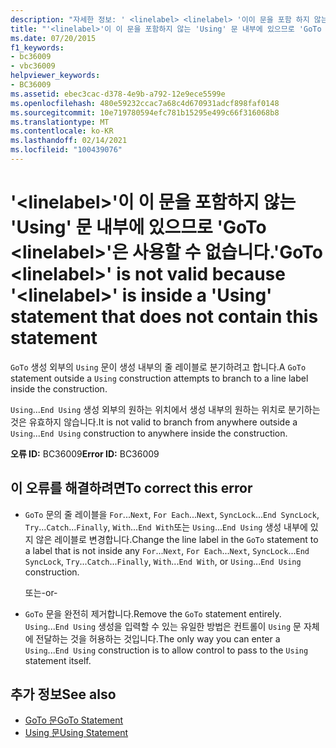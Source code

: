 ```yaml
---
description: "자세한 정보: ' <linelabel> <linelabel> '이이 문을 포함 하지 않는 ' Using ' 문 내부에 있으므로 ' GoTo '는 사용할 수 없습니다."
title: "'<linelabel>'이 이 문을 포함하지 않는 'Using' 문 내부에 있으므로 'GoTo <linelabel>'은 사용할 수 없습니다."
ms.date: 07/20/2015
f1_keywords:
- bc36009
- vbc36009
helpviewer_keywords:
- BC36009
ms.assetid: ebec3cac-d378-4e9b-a792-12e9ece5599e
ms.openlocfilehash: 480e59232ccac7a68c4d670931adcf898faf0148
ms.sourcegitcommit: 10e719780594efc781b15295e499c66f316068b8
ms.translationtype: MT
ms.contentlocale: ko-KR
ms.lasthandoff: 02/14/2021
ms.locfileid: "100439076"
---
```

# <a name="goto-linelabel-is-not-valid-because-linelabel-is-inside-a-using-statement-that-does-not-contain-this-statement"></a><span data-ttu-id="93855-103">'\<linelabel>'이 이 문을 포함하지 않는 'Using' 문 내부에 있으므로 'GoTo \<linelabel>'은 사용할 수 없습니다.</span><span class="sxs-lookup"><span data-stu-id="93855-103">'GoTo \<linelabel>' is not valid because '\<linelabel>' is inside a 'Using' statement that does not contain this statement</span></span>

<span data-ttu-id="93855-104">`GoTo` 생성 외부의 `Using` 문이 생성 내부의 줄 레이블로 분기하려고 합니다.</span><span class="sxs-lookup"><span data-stu-id="93855-104">A `GoTo` statement outside a `Using` construction attempts to branch to a line label inside the construction.</span></span>  
  
 <span data-ttu-id="93855-105">`Using`...`End Using` 생성 외부의 원하는 위치에서 생성 내부의 원하는 위치로 분기하는 것은 유효하지 않습니다.</span><span class="sxs-lookup"><span data-stu-id="93855-105">It is not valid to branch from anywhere outside a `Using`...`End Using` construction to anywhere inside the construction.</span></span>  
  
 <span data-ttu-id="93855-106">**오류 ID:** BC36009</span><span class="sxs-lookup"><span data-stu-id="93855-106">**Error ID:** BC36009</span></span>  
  
## <a name="to-correct-this-error"></a><span data-ttu-id="93855-107">이 오류를 해결하려면</span><span class="sxs-lookup"><span data-stu-id="93855-107">To correct this error</span></span>  
  
- <span data-ttu-id="93855-108">`GoTo` 문의 줄 레이블을 `For`...`Next`, `For Each`...`Next`, `SyncLock`...`End SyncLock`, `Try`...`Catch`...`Finally`, `With`...`End With`또는 `Using`...`End Using` 생성 내부에 있지 않은 레이블로 변경합니다.</span><span class="sxs-lookup"><span data-stu-id="93855-108">Change the line label in the `GoTo` statement to a label that is not inside any `For`...`Next`, `For Each`...`Next`, `SyncLock`...`End SyncLock`, `Try`...`Catch`...`Finally`, `With`...`End With`, or `Using`...`End Using` construction.</span></span>  
  
     <span data-ttu-id="93855-109">또는</span><span class="sxs-lookup"><span data-stu-id="93855-109">-or-</span></span>  
  
- <span data-ttu-id="93855-110">`GoTo` 문을 완전히 제거합니다.</span><span class="sxs-lookup"><span data-stu-id="93855-110">Remove the `GoTo` statement entirely.</span></span> <span data-ttu-id="93855-111">`Using`...`End Using` 생성을 입력할 수 있는 유일한 방법은 컨트롤이 `Using` 문 자체에 전달하는 것을 허용하는 것입니다.</span><span class="sxs-lookup"><span data-stu-id="93855-111">The only way you can enter a `Using`...`End Using` construction is to allow control to pass to the `Using` statement itself.</span></span>  
  
## <a name="see-also"></a><span data-ttu-id="93855-112">추가 정보</span><span class="sxs-lookup"><span data-stu-id="93855-112">See also</span></span>

- [<span data-ttu-id="93855-113">GoTo 문</span><span class="sxs-lookup"><span data-stu-id="93855-113">GoTo Statement</span></span>](../language-reference/statements/goto-statement.md)
- [<span data-ttu-id="93855-114">Using 문</span><span class="sxs-lookup"><span data-stu-id="93855-114">Using Statement</span></span>](../language-reference/statements/using-statement.md)
